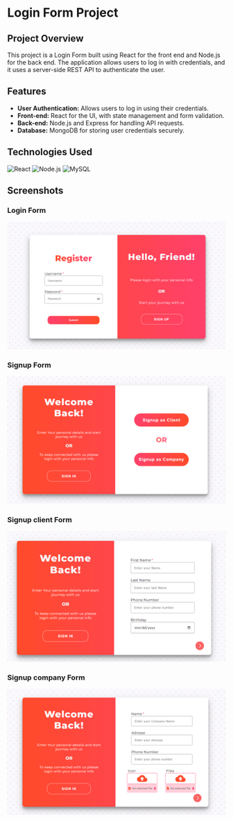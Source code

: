 # Login Form Project

## Project Overview
This project is a Login Form built using React for the front end and Node.js for the back end.
The application allows users to log in with credentials, and it uses a server-side REST API to authenticate the user.

## Features
- **User Authentication:** Allows users to log in using their credentials.
- **Front-end:** React for the UI, with state management and form validation.
- **Back-end:** Node.js and Express for handling API requests.
- **Database:** MongoDB for storing user credentials securely.

## Technologies Used

![React](https://img.shields.io/badge/React-20232A?style=for-the-badge&logo=react&logoColor=61DAFB)
![Node.js](https://img.shields.io/badge/Node.js-43853D?style=for-the-badge&logo=node.js&logoColor=white)
![MySQL](https://img.shields.io/badge/MySQL-4479A1?style=for-the-badge&logo=mysql&logoColor=white)

## Screenshots
### **Login Form**
![Login Form](https://github.com/Iheb-Zenkri/Login_form_react/blob/main/Screenshot/Screenshot%202024-09-20%20161904.png)
### **Signup Form**
![Signup Form](https://github.com/Iheb-Zenkri/Login_form_react/blob/main/Screenshot/Screenshot%202024-09-20%20161917.png)
### **Signup client Form**
![Signup client Form](https://github.com/Iheb-Zenkri/Login_form_react/blob/main/Screenshot/Screenshot%202024-09-20%20162015.png)
### **Signup company Form**
![Signup company Form](https://github.com/Iheb-Zenkri/Login_form_react/blob/main/Screenshot/Screenshot%202024-09-20%20162041.png)
